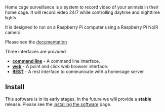 Home cage surveillance is a system to record video of your animals in their home cage. It will record video 24/7 while controlling daytime and nighttime lights.

It is designed to run on a Raspberry Pi computer using a Raspberry Pi NoIR camera.

Please see the [documentation](http://cudmore.github.io/homecage)

Three interfaces are provided

* **[command line](command-line.md)** - A command line interface.
* **[web](web-interface.md)** - A point and click web browser interface.
* **[REST](rest-interface.md)** - A rest interface to communicate with a homecage server

## Install

This software is in its early stages. In the future we will provide a **stable** release. Please see the [installing the software](installing-the-software.md) page.
